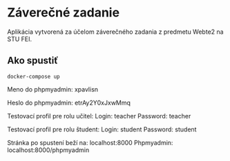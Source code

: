 # Záverečné zadanie

Aplikácia vytvorená za účelom záverečného zadania z predmetu Webte2 na STU FEI. 

## Ako spustiť
```
docker-compose up
```
Meno do phpmyadmin: xpavlisn

Heslo do phpmyadmin: etrAy2Y0xJxwMmq

Testovací profil pre rolu učitel:
Login: teacher
Password: teacher

Testovací profil pre rolu študent:
Login: student
Password: student

Stránka po spustení beží na: localhost:8000
Phpmyadmin: localhost:8000/phpmyadmin
